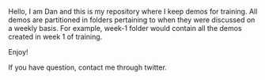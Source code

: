 Hello, I am Dan and this is my repository where I keep demos for training. All demos are partitioned in folders pertaining to when they were discussed on a weekly basis. For example, week-1 folder would contain all the demos created in week 1 of training.

Enjoy!


If you have question, contact me through twitter.
